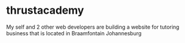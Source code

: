 # thrustacademy
My self and 2 other web developers are building a website for tutoring business that is located in Braamfontain Johannesburg
